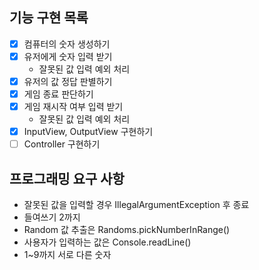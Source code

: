 ## 기능 구현 목록

- [x] 컴퓨터의 숫자 생성하기
- [x] 유저에게 숫자 입력 받기
  - 잘못된 값 입력 예외 처리
- [x] 유저의 값 정답 판별하기
- [x] 게임 종료 판단하기
- [x] 게임 재시작 여부 입력 받기
  - 잘못된 값 입력 예외 처리
- [x] InputView, OutputView 구현하기
- [ ] Controller 구현하기

## 프로그래밍 요구 사항

* 잘못된 값을 입력할 경우 IllegalArgumentException 후 종료
* 들여쓰기 2까지
* Random 값 추출은 Randoms.pickNumberInRange()
* 사용자가 입력하는 값은 Console.readLine()
* 1~9까지 서로 다른 숫자
